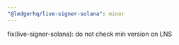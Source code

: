 ```yaml
---
"@ledgerhq/live-signer-solana": minor
---
```


fix(live-signer-solana): do not check min version on LNS
